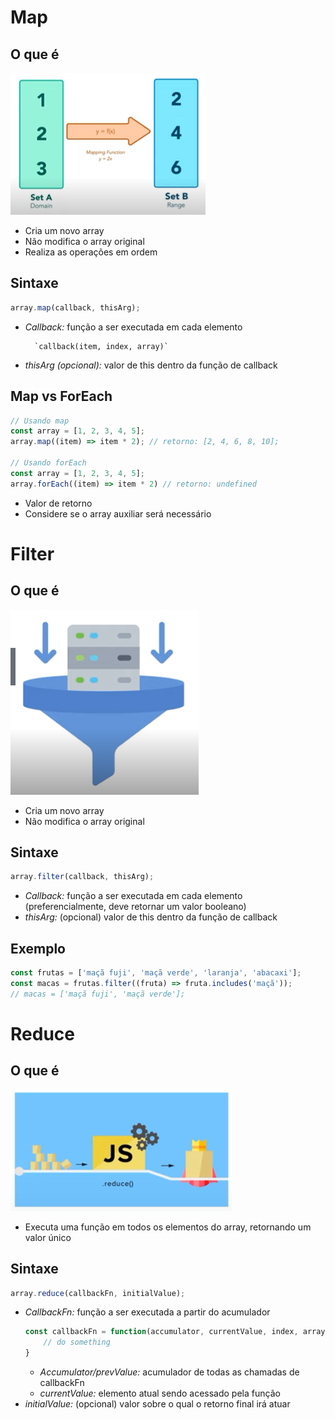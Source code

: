 # Map

## O que é 

![](./img/mapping-function.png)
- Cria um novo array
- Não modifica o array original
- Realiza as operações em ordem

## Sintaxe

``` Javascript
array.map(callback, thisArg);
```
- *Callback:* função a ser executada em cada elemento

        `callback(item, index, array)`

- *thisArg (opcional):* valor de this dentro da função de callback

## Map vs ForEach

``` Javascript
// Usando map
const array = [1, 2, 3, 4, 5];
array.map((item) => item * 2); // retorno: [2, 4, 6, 8, 10];

// Usando forEach
const array = [1, 2, 3, 4, 5];
array.forEach((item) => item * 2) // retorno: undefined
```

- Valor de retorno
- Considere se o array auxiliar será necessário

# Filter

## O que é

![](./img/filter.png)

- Cria um novo array
- Não modifica o array original

## Sintaxe

``` Javascript
array.filter(callback, thisArg);
```

- *Callback:* função a ser executada em cada elemento (preferencialmente, deve retornar um valor booleano)
- *thisArg:* (opcional) valor de this dentro da função de callback

## Exemplo

``` Javascript
const frutas = ['maçã fuji', 'maçã verde', 'laranja', 'abacaxi'];
const macas = frutas.filter((fruta) => fruta.includes('maçã'));
// macas = ['maçã fuji', 'maçã verde'];
```

# Reduce

## O que é

![](./img/reduce.png)

- Executa uma função em todos os elementos do array, retornando um valor único

## Sintaxe

``` Javascript
array.reduce(callbackFn, initialValue);
```

- *CallbackFn:* função a ser executada a partir do acumulador
    ``` Javascript
    const callbackFn = function(accumulator, currentValue, index, array) {
        // do something
    }
    ```
    - *Accumulator/prevValue:* acumulador de todas as chamadas de callbackFn
    - *currentValue:* elemento atual sendo acessado pela função
- *initialValue:* (opcional) valor sobre o qual o retorno final irá atuar

